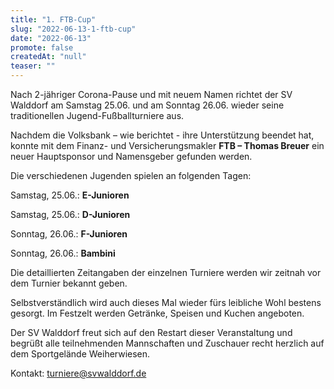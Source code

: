 ```yaml
---
title: "1. FTB-Cup"
slug: "2022-06-13-1-ftb-cup"
date: "2022-06-13"
promote: false
createdAt: "null"
teaser: ""
---
```

Nach 2-jähriger Corona-Pause und mit neuem Namen richtet der SV Walddorf am Samstag 25.06. und am Sonntag 26.06. wieder seine traditionellen Jugend-Fußballturniere aus.



Nachdem die Volksbank – wie berichtet - ihre Unterstützung beendet hat, konnte mit dem Finanz- und Versicherungsmakler **FTB – Thomas Breuer** ein neuer Hauptsponsor und Namensgeber gefunden werden.


Die verschiedenen Jugenden spielen an folgenden Tagen:


Samstag, 25.06.: **E-Junioren**


Samstag, 25.06.:  **D-Junioren**


Sonntag, 26.06.: **F-Junioren**


Sonntag, 26.06.:  **Bambini**


Die detaillierten Zeitangaben der einzelnen Turniere werden wir zeitnah vor dem Turnier bekannt geben.


Selbstverständlich wird auch dieses Mal wieder fürs leibliche Wohl bestens gesorgt. Im Festzelt werden Getränke, Speisen und Kuchen angeboten.


Der SV Walddorf freut sich auf den Restart dieser Veranstaltung und begrüßt alle teilnehmenden Mannschaften und Zuschauer recht herzlich auf dem Sportgelände Weiherwiesen.


Kontakt: turniere@svwalddorf.de




